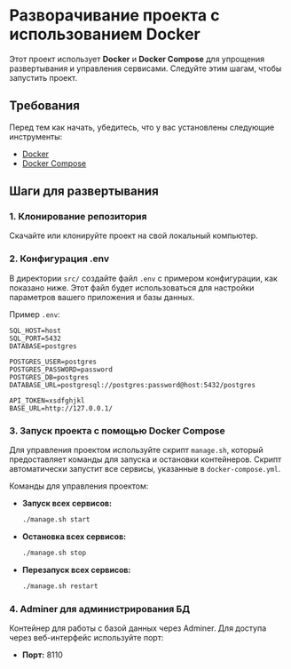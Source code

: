 # Разворачивание проекта с использованием Docker

Этот проект использует **Docker** и **Docker Compose** для упрощения развертывания и управления сервисами. Следуйте этим шагам, чтобы запустить проект.

## Требования

Перед тем как начать, убедитесь, что у вас установлены следующие инструменты:

- [Docker](https://docs.docker.com/get-docker/)
- [Docker Compose](https://docs.docker.com/compose/install/)

## Шаги для развертывания

### 1. Клонирование репозитория

Скачайте или клонируйте проект на свой локальный компьютер.

### 2. Конфигурация .env

В директории `src/` создайте файл `.env` с примером конфигурации, как показано ниже. Этот файл будет использоваться для настройки параметров вашего приложения и базы данных.

Пример `.env`:

```env
SQL_HOST=host
SQL_PORT=5432
DATABASE=postgres

POSTGRES_USER=postgres
POSTGRES_PASSWORD=password
POSTGRES_DB=postgres
DATABASE_URL=postgresql://postgres:password@host:5432/postgres 

API_TOKEN=xsdfghjkl
BASE_URL=http://127.0.0.1/
```
### 3. Запуск проекта с помощью Docker Compose

Для управления проектом используйте скрипт `manage.sh`, который предоставляет команды для запуска и остановки контейнеров. Скрипт автоматически запустит все сервисы, указанные в `docker-compose.yml`.

Команды для управления проектом:

- **Запуск всех сервисов:**
  ```bash
  ./manage.sh start
- **Остановка всех сервисов:**
  ```bash
  ./manage.sh stop
- **Перезапуск всех сервисов:**
  ```bash
  ./manage.sh restart

### 4. Adminer для администрирования БД

Контейнер для работы с базой данных через Adminer. Для доступа через веб-интерфейс используйте порт:

- **Порт:** 8110
